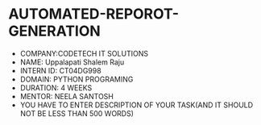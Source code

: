 # AUTOMATED-REPOROT-GENERATION
* COMPANY:CODETECH IT SOLUTIONS
* NAME: Uppalapati Shalem Raju
* INTERN ID: CT04DG998
* DOMAIN: PYTHON PROGRAMING
* DURATION: 4 WEEKS
* MENTOR: NEELA SANTOSH
* YOU HAVE TO ENTER DESCRIPTION OF YOUR TASK(AND IT SHOULD NOT BE LESS THAN 500 WORDS)
